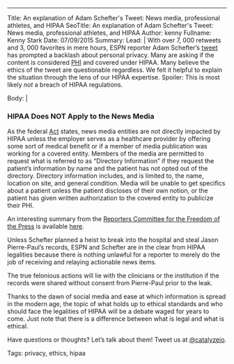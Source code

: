 ---
Title: An explanation of Adam Schefter's Tweet: News media, professional athletes, and HIPAA
SeoTitle: An explanation of Adam Schefter's Tweet: News media, professional athletes, and HIPAA
Author: kenny
Fullname: Kenny Stark
Date: 07/09/2015
Summary: 
Lead: |
With over 7, 000 retweets and 3, 000 favorites in mere hours, ESPN reporter Adam Schefter’s [tweet](https://twitter.com/adamschefter/status/618918579770146816) has prompted a backlash about personal privacy. Many are asking if the content is considered [PHI](https://catalyze.io/learn/what-is-protected-health-information-or-phi) and covered under HIPAA. Many believe the ethics of the tweet are questionable regardless. We felt it helpful to explain the situation through the lens of our HIPAA expertise. Spoiler: This is most likely _not_ a breach of HIPAA regulations.

Body: |
### HIPAA Does NOT Apply to the News Media

As the federal [Act](http://www.hhs.gov/ocr/privacy/) states, news media entities are not directly impacted by HIPAA unless the employer serves as a healthcare provider by offering some sort of medical benefit or if a member of media publication was working for a covered entity. Members of the media are permitted to request what is referred to as “Directory Information” if they request the patient’s information by name and the patient has not opted out of the directory. Directory information includes, and is limited to, the name, location on site, and general condition. Media will be unable to get specifics about a patient unless the patient discloses of their own notion, or the patient has given written authorization to the covered entity to publicize their PHI. 

An interesting summary from the [Reporters Committee for the Freedom of the Press](http://www.rcfp.org/) is available [here](http://www.rcfp.org/rcfp/orders/docs/MEDPRIV.pdf).

Unless Schefter planned a heist to break into the hospital and steal Jason Pierre-Paul’s records, ESPN and Schefter are in the clear from HIPAA legalities because there is nothing unlawful for a reporter to merely do the job of receiving and relaying actionable news items. 

The true felonious actions will lie with the clinicians or the institution if the records were shared without consent from Pierre-Paul prior to the leak. 

Thanks to the dawn of social media and ease at which information is spread in the modern age, the topic of what holds up to ethical standards and who should face the legalities of HIPAA will be a debate waged for years to come. Just note that there is a difference between what is legal and what is ethical.

Have questions or thoughts? Let’s talk about them! Tweet us at [@catalyzeio](https://twitter.com/catalyzeio).

Tags: privacy, ethics, hipaa